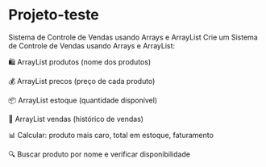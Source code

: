 # Projeto-teste
Sistema de Controle de Vendas usando Arrays e ArrayList
Crie um Sistema de Controle de Vendas usando Arrays e ArrayList:

🛍️ ArrayList<String> produtos (nome dos produtos)

💰 ArrayList<Double> precos (preço de cada produto)

📦 ArrayList<Integer> estoque (quantidade disponível)

🧾 ArrayList<String> vendas (histórico de vendas)

📊 Calcular: produto mais caro, total em estoque, faturamento

🔍 Buscar produto por nome e verificar disponibilidade 
